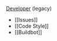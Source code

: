 [Developer](http://synergy-project.org/wiki/Developer) (legacy)

* [[Issues]]
* [[Code Style]]
* [[Buildbot]]